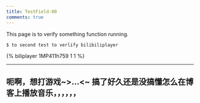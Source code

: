```yaml
---
title: TestField-00
comments: true
---
```

This page is to verify something function running.

```bash
$ to second test to verlify bilibiliplayer
```

{% biliplayer 1MP411h759 1 1 %}


---
呃啊，想打游戏~>...<~
搞了好久还是没搞懂怎么在博客上播放音乐，，，，，，
---